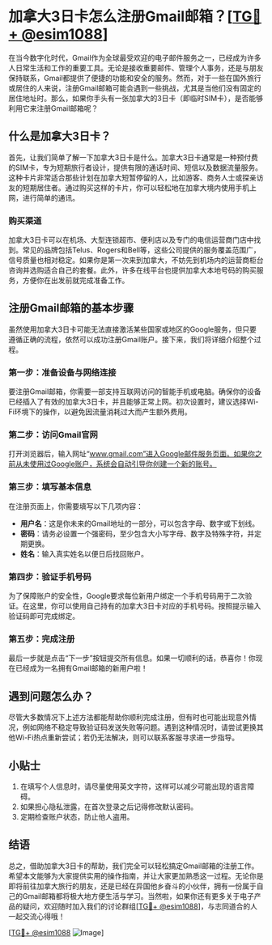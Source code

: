 # 加拿大3日卡怎么注册Gmail邮箱？[[TG💪+ @esim1088](https://t.me/s/esim1088)]

在当今数字化时代，Gmail作为全球最受欢迎的电子邮件服务之一，已经成为许多人日常生活和工作的重要工具。无论是接收重要邮件、管理个人事务，还是与朋友保持联系，Gmail都提供了便捷的功能和安全的服务。然而，对于一些在国外旅行或居住的人来说，注册Gmail邮箱可能会遇到一些挑战，尤其是当他们没有固定的居住地址时。那么，如果你手头有一张加拿大的3日卡（即临时SIM卡），是否能够利用它来注册Gmail邮箱呢？

## 什么是加拿大3日卡？

首先，让我们简单了解一下加拿大3日卡是什么。加拿大3日卡通常是一种预付费的SIM卡，专为短期旅行者设计，提供有限的通话时间、短信以及数据流量服务。这种卡片非常适合那些计划在加拿大短暂停留的人，比如游客、商务人士或探亲访友的短期居住者。通过购买这样的卡片，你可以轻松地在加拿大境内使用手机上网，进行简单的通讯。

### 购买渠道

加拿大3日卡可以在机场、大型连锁超市、便利店以及专门的电信运营商门店中找到。常见的品牌包括Telus、Rogers和Bell等，这些公司提供的服务覆盖范围广，信号质量也相对稳定。如果你是第一次来到加拿大，不妨先到机场内的运营商柜台咨询并选购适合自己的套餐。此外，许多在线平台也提供加拿大本地号码的购买服务，方便你在出发前就完成准备工作。

## 注册Gmail邮箱的基本步骤

虽然使用加拿大3日卡可能无法直接激活某些国家或地区的Google服务，但只要遵循正确的流程，依然可以成功注册Gmail账户。接下来，我们将详细介绍整个过程。

### 第一步：准备设备与网络连接

要注册Gmail邮箱，你需要一部支持互联网访问的智能手机或电脑。确保你的设备已经插入了有效的加拿大3日卡，并且能够正常上网。初次设置时，建议选择Wi-Fi环境下的操作，以避免因流量消耗过大而产生额外费用。

### 第二步：访问Gmail官网

打开浏览器后，输入网址“www.gmail.com”进入Google邮件服务页面。如果你之前从未使用过Google账户，系统会自动引导你创建一个新的账号。

### 第三步：填写基本信息

在注册页面上，你需要填写以下几项内容：
- **用户名**：这是你未来的Gmail地址的一部分，可以包含字母、数字或下划线。
- **密码**：请务必设置一个强密码，至少包含大小写字母、数字及特殊字符，并定期更换。
- **姓名**：输入真实姓名以便日后找回账户。

### 第四步：验证手机号码

为了保障账户的安全性，Google要求每位新用户绑定一个手机号码用于二次验证。在这里，你可以使用自己持有的加拿大3日卡对应的手机号码。按照提示输入验证码即可完成绑定。

### 第五步：完成注册

最后一步就是点击“下一步”按钮提交所有信息。如果一切顺利的话，恭喜你！你现在已经成为一名拥有Gmail邮箱的新用户啦！

## 遇到问题怎么办？

尽管大多数情况下上述方法都能帮助你顺利完成注册，但有时也可能出现意外情况，例如网络不稳定导致验证码发送失败等问题。遇到这种情况时，请尝试更换其他Wi-Fi热点重新尝试；若仍无法解决，则可以联系客服寻求进一步指导。

## 小贴士

1. 在填写个人信息时，请尽量使用英文字符，这样可以减少可能出现的语言障碍。
2. 如果担心隐私泄露，在首次登录之后记得修改默认密码。
3. 定期检查账户状态，防止他人盗用。

## 结语

总之，借助加拿大3日卡的帮助，我们完全可以轻松搞定Gmail邮箱的注册工作。希望本文能够为大家提供实用的操作指南，并让大家更加熟悉这一过程。无论你是即将前往加拿大旅行的朋友，还是已经在异国他乡奋斗的小伙伴，拥有一份属于自己的Gmail邮箱都将极大地方便生活与学习。当然啦，如果你还有更多关于电子产品的疑问，欢迎随时加入我们的讨论群组[[TG💪+ @esim1088](https://t.me/s/esim1088)]，与志同道合的人一起交流心得哦！

[[TG💪+ @esim1088](https://t.me/s/esim1088) ![Image](https://i.postimg.cc/4NQfJmqS/Snipaste-2025-05-13-00-14-12.png)]